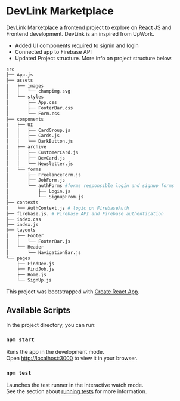 # DevLink Marketplace

DevLink Marketplace a frontend project to explore on React JS and Frontend development. DevLink is an inspired from UpWork.

- Added UI components required to signin and login
- Connected app to Firebase API
- Updated Project structure. More info on project structure below.

 
```bash
src
├── App.js
├── assets 
│   ├── images
│   │   └── champimg.svg
│   └── styles
│       ├── App.css
│       ├── FooterBar.css
│       └── Form.css
├── components
│   ├── UI
│   │   ├── CardGroup.js
│   │   ├── Cards.js
│   │   └── DarkButton.js
│   ├── archive
│   │   ├── CustomerCard.js
│   │   ├── DevCard.js
│   │   └── Newsletter.js
│   └── forms
│       ├── FreelanceForm.js
│       ├── JobForm.js
│       └── authForms #forms responsible login and signup forms
│           ├── Login.js
│           └── SignupFrom.js
├── contexts
│   └── AuthContext.js # logic on FirebaseAuth
├── firebase.js. # Firebase API and Firebase authentication
├── index.css
├── index.js
├── layouts
│   ├── Footer
│   │   └── FooterBar.js
│   └── Header
│       └── NavigationBar.js
└── pages
    ├── FindDev.js
    ├── FindJob.js
    ├── Home.js
    └── SignUp.js

```
This project was bootstrapped with [Create React App](https://github.com/facebook/create-react-app).

## Available Scripts

In the project directory, you can run:

### `npm start`

Runs the app in the development mode.\
Open [http://localhost:3000](http://localhost:3000) to view it in your browser.

### `npm test`

Launches the test runner in the interactive watch mode.\
See the section about [running tests](https://facebook.github.io/create-react-app/docs/running-tests) for more information.
